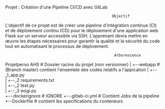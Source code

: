 Projet : Création d'une Pipeline CI/CD avec GitLab

                                                    Objectif
L'objectif de ce projet est de créer une pipeline d'intégration continue (CI) et de déploiement continu (CD) pour le déploiement d'une application web Flask sur un serveur accessible via SSH. L'apprenant devra mettre en œuvre les étapes nécessaires pour garantir la qualité et la sécurité du code tout en automatisant le processus de déploiement.

                                                     Arborescence 

Projetperso AHS              # Dossier racine du projet (non versionner)
|
+--webapp                    # (Branch master) contient l'ensemble des codes relatifs a l'appication
|  +--_1_app.py               
|  +--_2 requirements.txt     
|  +--_2 test.py                              
|  +--_3 wsgi.py                             
+--.dockerignore              # IGNORE
+--.gitlab-ci.yml              # Contient Jobs de la pipeline 
+--Dockerfile                # contient les specifications du conteneurs 